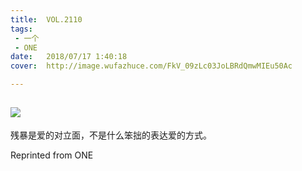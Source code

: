 ```yaml
---
title:	VOL.2110
tags:
 - 一个
 - ONE
date:	2018/07/17 1:40:18
cover:	http://image.wufazhuce.com/FkV_09zLc03JoLBRdQmwMIEu50Ac

---
```

![](http://image.wufazhuce.com/FkV_09zLc03JoLBRdQmwMIEu50Ac)
---

残暴是爱的对立面，不是什么笨拙的表达爱的方式。
 
Reprinted from ONE
